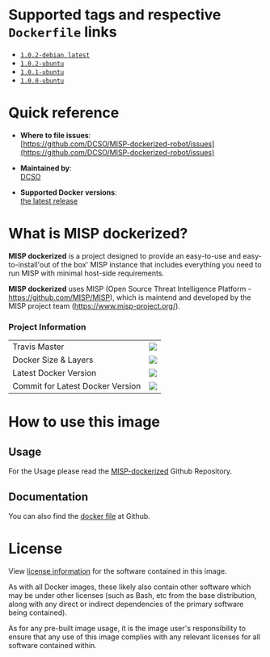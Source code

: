 # Supported tags and respective `Dockerfile` links

- [`1.0.2-debian`, `latest`][4]
- [`1.0.2-ubuntu`][3]
- [`1.0.1-ubuntu`][2]
- [`1.0.0-ubuntu`][1]

[1]: https://github.com/DCSO/MISP-dockerized-robot/blob/master/1.0.0-ubuntu/Dockerfile
[2]: https://github.com/DCSO/MISP-dockerized-robot/blob/master/1.0.1-ubuntu/Dockerfile
[3]: https://github.com/DCSO/MISP-dockerized-robot/blob/master/1.0.2-ubuntu/Dockerfile
[4]: https://github.com/DCSO/MISP-dockerized-robot/blob/master/1.0.2-debian/Dockerfile

# Quick reference

-	**Where to file issues**:  
	[https://github.com/DCSO/MISP-dockerized-robot/issues](https://github.com/DCSO/MISP-dockerized-robot/issues)

-	**Maintained by**:  
	[DCSO](https://github.com/DCSO)

-	**Supported Docker versions**:  
	[the latest release](https://github.com/docker/docker-ce/releases/latest)

# What is MISP dockerized?

**MISP dockerized** is a project designed to provide an easy-to-use and easy-to-install'out of the box' MISP instance that includes everything you need to run MISP with minimal host-side requirements. 

**MISP dockerized** uses MISP (Open Source Threat Intelligence Platform - https://github.com/MISP/MISP), which is maintend and developed by the MISP project team (https://www.misp-project.org/).

### Project Information

| | |
|-|-|
| Travis Master | [![][101]][102] |
| Docker Size & Layers | [![][104]][107]|
| Latest Docker Version | [![][105]][107]|
| Commit for Latest Docker Version | [![][106]][107]|

[101]: https://travis-ci.org/DCSO/MISP-dockerized-robot.svg?branch=master
[102]: https://travis-ci.org/DCSO/MISP-dockerized-robot
[104]: https://images.microbadger.com/badges/image/dcso/misp-dockerized-robot.svg
[105]: https://images.microbadger.com/badges/version/dcso/misp-dockerized-robot.svg
[106]: https://images.microbadger.com/badges/commit/dcso/misp-dockerized-robot.svg
[107]: https://microbadger.com/images/dcso/misp-dockerized-robot


# How to use this image

## Usage

For the Usage please read the [MISP-dockerized](https://github.com/DCSO/MISP-dockerized) Github Repository.


## Documentation
You can also find the [docker file](https://github.com/DCSO/MISP-dockerized-robot/) at Github.


# License

View [license information](https://github.com/DCSO/MISP-dockerized-robot/blob/master/LICENSE) for the software contained in this image.

As with all Docker images, these likely also contain other software which may be under other licenses (such as Bash, etc from the base distribution, along with any direct or indirect dependencies of the primary software being contained).

As for any pre-built image usage, it is the image user's responsibility to ensure that any use of this image complies with any relevant licenses for all software contained within.